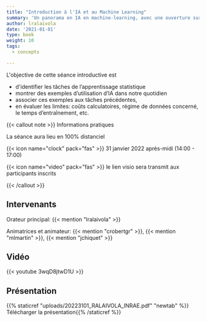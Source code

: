 ```yaml
---
title: "Introduction à l'IA et au Machine Learning"
summary: 'Un panorama en IA en machine-learning, avec une ouverture sur le sciences du vivant'
author: lralaivola
date: '2021-01-01'
type: book
weight: 10
tags:
  - concepts

---
```


L'objective de cette séance introductive est

- d'identifier les tâches de l’apprentissage statistique
- montrer des exemples d’utilisation d’IA dans notre quotidien
- associer ces exemples aux tâches précédentes, 
- en évaluer  les  limites: coûts  calculatoires,  régime de  données
  concerné, le temps d’entraînement, etc.

{{< callout note >}}
Informations pratiques

La séance aura lieu en 100% distanciel

{{< icon name="clock" pack="fas" >}} 31 janvier 2022 après-midi (14:00 - 17:00)

{{< icon name="video" pack="fas" >}} le lien visio sera transmit aux participants inscrits

{{< /callout >}}


## Intervenants

Orateur principal: {{< mention "lralaivola" >}}

Animatrices et animateur: {{< mention "crobertgr" >}}, {{<
mention "mlmartin" >}}, {{< mention "jchiquet" >}}

## Vidéo

{{< youtube 3wqD8jtwD1U >}}

## Présentation

{{% staticref "uploads/20223101_RALAIVOLA_INRAE.pdf" "newtab" %}} Télécharger la présentation{{% /staticref %}}

